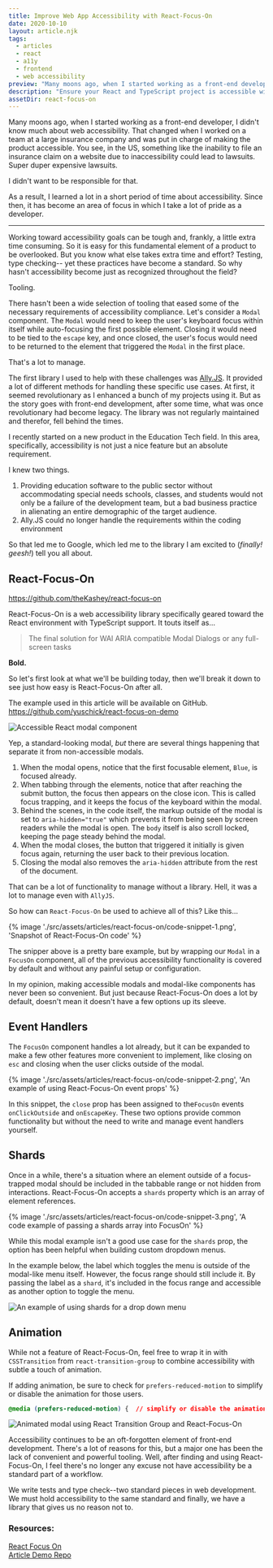 ```yaml
---
title: Improve Web App Accessibility with React-Focus-On
date: 2020-10-10
layout: article.njk
tags:
  - articles
  - react
  - a11y
  - frontend
  - web accessibility
preview: "Many moons ago, when I started working as a front-end developer, I didn't know much about web accessibility. That changed when I worked on a team at a large insurance company and was put in charge of making the product accessible. You see, in the US, something like the inability to file an insurance claim on a website due to inaccessibility could lead to lawsuits. Super duper expensive lawsuits. I didn't want to be responsible for that."
description: "Ensure your React and TypeScript project is accessible with React-Focus-On. So easy to use, there's no longer an excuse to not have an accessible product."
assetDir: react-focus-on
---
```


Many moons ago, when I started working as a front-end developer, I didn't know much about web accessibility. That changed when I worked on a team at a large insurance company and was put in charge of making the product accessible. You see, in the US, something like the inability to file an insurance claim on a website due to inaccessibility could lead to lawsuits. Super duper expensive lawsuits.

I didn't want to be responsible for that.

As a result, I learned a lot in a short period of time about accessibility. Since then, it has become an area of focus in which I take a lot of pride as a developer.

---

Working toward accessibility goals can be tough and, frankly, a little extra time consuming. So it is easy for this fundamental element of a product to be overlooked. But you know what else takes extra time and effort? Testing, type checking-- yet these practices have become a standard. So why hasn't accessibility become just as recognized throughout the field?

Tooling.

There hasn't been a wide selection of tooling that eased some of the necessary requirements of accessibility compliance. Let's consider a `Modal` component. The `Modal` would need to keep the user's keyboard focus within itself while auto-focusing the first possible element. Closing it would need to be tied to the `escape` key, and once closed, the user's focus would need to be returned to the element that triggered the `Modal` in the first place.

That's a lot to manage.

The first library I used to help with these challenges was [Ally.JS](https://allyjs.io/). It provided a lot of different methods for handling these specific use cases. At first, it seemed revolutionary as I enhanced a bunch of my projects using it. But as the story goes with front-end development, after some time, what was once revolutionary had become legacy. The library was not regularly maintained and therefor, fell behind the times.

I recently started on a new product in the Education Tech field. In this area, specifically, accessibility is not just a nice feature but an absolute requirement.

I knew two things.

1.  Providing education software to the public sector without accommodating special needs schools, classes, and students would not only be a failure of the development team, but a bad business practice in alienating an entire demographic of the target audience.
2.  Ally.JS could no longer handle the requirements within the coding environment

So that led me to Google, which led me to the library I am excited to (_finally! geesh!_) tell you all about.

## React-Focus-On

<https://github.com/theKashey/react-focus-on>

React-Focus-On is a web accessibility library specifically geared toward the React environment with TypeScript support. It touts itself as...

> The final solution for WAI ARIA compatible Modal Dialogs or any full-screen tasks

**Bold.**

So let's first look at what we'll be building today, then we'll break it down to see just how easy is React-Focus-On after all.

The example used in this article will be available on GitHub. <https://github.com/yuschick/react-focus-on-demo>

![Accessible React modal component](../../assets/articles/react-focus-on/demo-project-1.gif)

Yep, a standard-looking modal, _but_ there are several things happening that separate it from non-accessible modals.

1.  When the modal opens, notice that the first focusable element, `Blue`, is focused already.
2.  When tabbing through the elements, notice that after reaching the submit button, the focus then appears on the close icon. This is called focus trapping, and it keeps the focus of the keyboard within the modal.
3.  Behind the scenes, in the code itself, the markup outside of the modal is set to `aria-hidden="true"` which prevents it from being seen by screen readers while the modal is open. The `body` itself is also scroll locked, keeping the page steady behind the modal.
4.  When the modal closes, the button that triggered it initially is given focus again, returning the user back to their previous location.
5.  Closing the modal also removes the `aria-hidden` attribute from the rest of the document.

That can be a lot of functionality to manage without a library. Hell, it was a lot to manage even with `AllyJS`.

So how can `React-Focus-On` be used to achieve all of this? Like this...

{% image './src/assets/articles/react-focus-on/code-snippet-1.png', 'Snapshot of React-Focus-On code' %}

The snipper above is a pretty bare example, but by wrapping our `Modal` in a `FocusOn` component, all of the previous accessibility functionality is covered by default and without any painful setup or configuration.

In my opinion, making accessible modals and modal-like components has never been so convenient. But just because React-Focus-On does a lot by default, doesn't mean it doesn't have a few options up its sleeve.

## Event Handlers

The `FocusOn` component handles a lot already, but it can be expanded to make a few other features more convenient to implement, like closing on `esc` and closing when the user clicks outside of the modal.

{% image './src/assets/articles/react-focus-on/code-snippet-2.png', 'An example of using React-Focus-On event props' %}

In this snippet, the `close` prop has been assigned to the`FocusOn` events `onClickOutside` and `onEscapeKey`. These two options provide common functionality but without the need to write and manage event handlers yourself.

## Shards

Once in a while, there's a situation where an element outside of a focus-trapped modal should be included in the tabbable range or not hidden from interactions. React-Focus-On accepts a `shards` property which is an array of element references.

{% image './src/assets/articles/react-focus-on/code-snippet-3.png', 'A code example of passing a shards array into FocusOn' %}

While this modal example isn't a good use case for the `shards` prop, the option has been helpful when building custom dropdown menus.

In the example below, the label which toggles the menu is outside of the modal-like menu itself. However, the focus range should still include it. By passing the label as a `shard`, it's included in the focus range and accessible as another option to toggle the menu.

![An example of using shards for a drop down menu](../../assets/articles/react-focus-on/demo-project-2.gif)

## Animation

While not a feature of React-Focus-On, feel free to wrap it in with `CSSTransition` from `react-transition-group` to combine accessibility with subtle a touch of animation.

If adding animation, be sure to check for `prefers-reduced-motion` to simplify or disable the animation for those users.

```css
@media (prefers-reduced-motion) {  // simplify or disable the animation}
```

![Animated modal using React Transition Group and React-Focus-On](../../assets/articles/react-focus-on/demo-project-1.gif)

Accessibility continues to be an oft-forgotten element of front-end development. There's a lot of reasons for this, but a major one has been the lack of convenient and powerful tooling. Well, after finding and using React-Focus-On, I feel there's no longer any excuse not have accessibility be a standard part of a workflow.

We write tests and type check--two standard pieces in web development. We must hold accessibility to the same standard and finally, we have a library that gives us no reason not to.

### Resources:

[React Focus On](https://github.com/theKashey/react-focus-on)\
[Article Demo Repo](https://github.com/yuschick/react-focus-on-demo)
